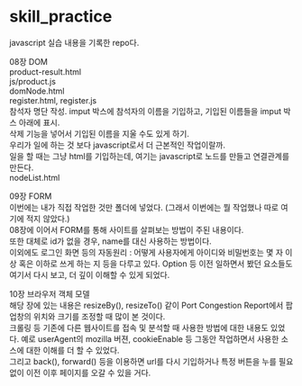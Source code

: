 # skill_practice

javascript 실습 내용을 기록한 repo다.<br />

08장 DOM<br />
product-result.html<br />
js/product.js<br />
domNode.html<br />
register.html, register.js<br />
	참석자 명단 작성. imput 박스에 참석자의 이름을 기입하고, 기입된 이름들을 imput 박스 아래에 표시.<br />
	삭제 기능을 넣어서 기입된 이름을 지울 수도 있게 하기.<br />
	우리가 일에 하는 것 보다 javascript로서 더 근본적인 작업이랄까.<br />
	일을 할 때는 그냥 html를 기입하는데, 여기는 javascript로 노드를 만들고 연결관계를 만든다.<br />
nodeList.html<br />

09장 FORM<br />
 	이번에는 내가 직접 작업한 것만 폴더에 넣었다. (그래서 이번에는 뭘 작업했나 따로 여기에 적지 않았다.)<br />
 	08장에 이어서 FORM를 통해 사이트를 살펴보는 방법이 주된 내용이다.<br />
 	또한 대체로 id가 없을 경우, name를 대신 사용하는 방법이다.<br />
 	이외에도 로그인 화면 등의 자동원리 : 어떻게 사용자에게 아이디와 비밀번호는 몇 자 이상 혹은 이하로 쓰게 하는 지 등을 다루고 있다. Option 등 이전 일하면서 봤던 요소들도 여기서 다시 보고, 더 깊이 이해할 수 있게 되었다.<br />

10장 브라우저 객체 모델<br />
	해당 장에 있는 내용은 resizeBy(), resizeTo() 같이 Port Congestion Report에서 팝업창의 위치와 크기를 조정할 때 많이 본 것이다.<br />
	크롤링 등 기존에 다른 웹사이트를 접속 및 분석할 때 사용한 방법에 대한 내용도 있었다. 예로 userAgent의 mozilla 버젼, cookieEnable 등 그동안 작업하면서 사용한 소스에 대한 이해를 더 할 수 있었다.<br />
	그리고 back(), forward() 등을 이용하면 url를 다시 기입하거나 특정 버튼을 누를 필요없이 이전 이후 페이지를 오갈 수 있을 거다.<br />
